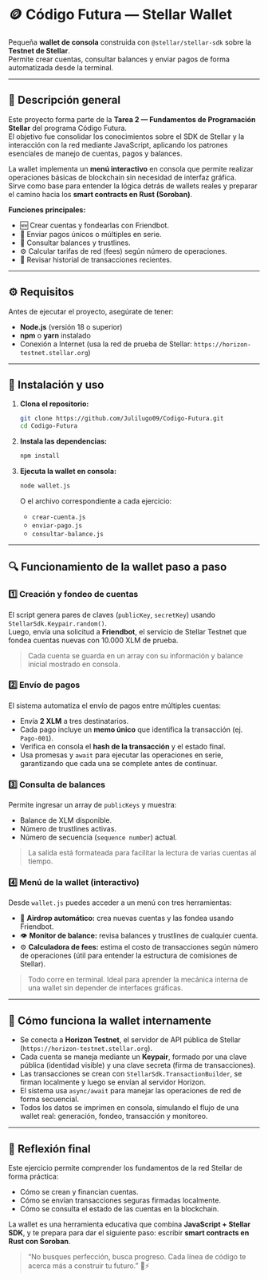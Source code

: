 # 🪙 Código Futura — Stellar Wallet  
Pequeña **wallet de consola** construida con `@stellar/stellar-sdk` sobre la **Testnet de Stellar**.  
Permite crear cuentas, consultar balances y enviar pagos de forma automatizada desde la terminal.  

---

## 🧭 Descripción general  
Este proyecto forma parte de la **Tarea 2 — Fundamentos de Programación Stellar** del programa Código Futura.  
El objetivo fue consolidar los conocimientos sobre el SDK de Stellar y la interacción con la red mediante JavaScript, aplicando los patrones esenciales de manejo de cuentas, pagos y balances.

La wallet implementa un **menú interactivo** en consola que permite realizar operaciones básicas de blockchain sin necesidad de interfaz gráfica.  
Sirve como base para entender la lógica detrás de wallets reales y preparar el camino hacia los **smart contracts en Rust (Soroban)**.  

**Funciones principales:**
- 🆕 Crear cuentas y fondearlas con Friendbot.  
- 💸 Enviar pagos únicos o múltiples en serie.  
- 👀 Consultar balances y trustlines.  
- ⚙️ Calcular tarifas de red (fees) según número de operaciones.  
- 🧾 Revisar historial de transacciones recientes.  

---

## ⚙️ Requisitos  

Antes de ejecutar el proyecto, asegúrate de tener:  
- **Node.js** (versión 18 o superior)  
- **npm** o **yarn** instalado  
- Conexión a Internet (usa la red de prueba de Stellar: `https://horizon-testnet.stellar.org`)  

---

## 🚀 Instalación y uso  

1. **Clona el repositorio:**  
   ```bash
   git clone https://github.com/Julilugo09/Codigo-Futura.git
   cd Codigo-Futura
   ```

2. **Instala las dependencias:**  
   ```bash
   npm install
   ```

3. **Ejecuta la wallet en consola:**  
   ```bash
   node wallet.js
   ```
   O el archivo correspondiente a cada ejercicio:  
   - `crear-cuenta.js`  
   - `enviar-pago.js`  
   - `consultar-balance.js`  

---

## 🔍 Funcionamiento de la wallet paso a paso  

### 1️⃣ Creación y fondeo de cuentas  
El script genera pares de claves (`publicKey`, `secretKey`) usando `StellarSdk.Keypair.random()`.  
Luego, envía una solicitud a **Friendbot**, el servicio de Stellar Testnet que fondea cuentas nuevas con 10.000 XLM de prueba.  

> Cada cuenta se guarda en un array con su información y balance inicial mostrado en consola.

### 2️⃣ Envío de pagos  
El sistema automatiza el envío de pagos entre múltiples cuentas:  
- Envía **2 XLM** a tres destinatarios.  
- Cada pago incluye un **memo único** que identifica la transacción (ej. `Pago-001`).  
- Verifica en consola el **hash de la transacción** y el estado final.  
- Usa promesas y `await` para ejecutar las operaciones en serie, garantizando que cada una se complete antes de continuar.

### 3️⃣ Consulta de balances  
Permite ingresar un array de `publicKeys` y muestra:  
- Balance de XLM disponible.  
- Número de trustlines activas.  
- Número de secuencia (`sequence number`) actual.  

> La salida está formateada para facilitar la lectura de varias cuentas al tiempo.

### 4️⃣ Menú de la wallet (interactivo)  
Desde `wallet.js` puedes acceder a un menú con tres herramientas:  
- 💸 **Airdrop automático:** crea nuevas cuentas y las fondea usando Friendbot.  
- 👁️ **Monitor de balance:** revisa balances y trustlines de cualquier cuenta.  
- ⚙️ **Calculadora de fees:** estima el costo de transacciones según número de operaciones (útil para entender la estructura de comisiones de Stellar).  

> Todo corre en terminal. Ideal para aprender la mecánica interna de una wallet sin depender de interfaces gráficas.

---

## 🧠 Cómo funciona la wallet internamente  

- Se conecta a **Horizon Testnet**, el servidor de API pública de Stellar (`https://horizon-testnet.stellar.org`).  
- Cada cuenta se maneja mediante un **Keypair**, formado por una clave pública (identidad visible) y una clave secreta (firma de transacciones).  
- Las transacciones se crean con `StellarSdk.TransactionBuilder`, se firman localmente y luego se envían al servidor Horizon.  
- El sistema usa `async/await` para manejar las operaciones de red de forma secuencial.  
- Todos los datos se imprimen en consola, simulando el flujo de una wallet real: generación, fondeo, transacción y monitoreo.

---

## 🌟 Reflexión final  

Este ejercicio permite comprender los fundamentos de la red Stellar de forma práctica:  
- Cómo se crean y financian cuentas.  
- Cómo se envían transacciones seguras firmadas localmente.  
- Cómo se consulta el estado de las cuentas en la blockchain.  

La wallet es una herramienta educativa que combina **JavaScript + Stellar SDK**, y te prepara para dar el siguiente paso: escribir **smart contracts en Rust con Soroban**.  

> “No busques perfección, busca progreso. Cada línea de código te acerca más a construir tu futuro.” 🦈⚡  
